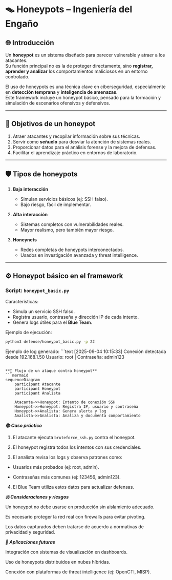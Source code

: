 # 🪤 Honeypots – Ingeniería del Engaño

## 🌐 Introducción
Un **honeypot** es un sistema diseñado para parecer vulnerable y atraer a los atacantes.  
Su función principal no es la de proteger directamente, sino **registrar, aprender y analizar** los comportamientos maliciosos en un entorno controlado.

El uso de honeypots es una técnica clave en ciberseguridad, especialmente en **detección temprana** y **inteligencia de amenazas**.  
Este framework incluye un honeypot básico, pensado para la formación y simulación de escenarios ofensivos y defensivos.

---

## 🎯 Objetivos de un honeypot
1. Atraer atacantes y recopilar información sobre sus técnicas.  
2. Servir como **señuelo** para desviar la atención de sistemas reales.  
3. Proporcionar datos para el análisis forense y la mejora de defensas.  
4. Facilitar el aprendizaje práctico en entornos de laboratorio.  

---

## 🛡️ Tipos de honeypots
1. **Baja interacción**  
   - Simulan servicios básicos (ej: SSH falso).  
   - Bajo riesgo, fácil de implementar.  

2. **Alta interacción**  
   - Sistemas completos con vulnerabilidades reales.  
   - Mayor realismo, pero también mayor riesgo.  

3. **Honeynets**  
   - Redes completas de honeypots interconectados.  
   - Usados en investigación avanzada y threat intelligence.  

---

## ⚙️ Honeypot básico en el framework

### Script: `honeypot_basic.py`
Características:
- Simula un servicio SSH falso.  
- Registra usuario, contraseña y dirección IP de cada intento.  
- Genera logs útiles para el **Blue Team**.  

Ejemplo de ejecución:
```bash
python3 defense/honeypot_basic.py -p 22
```
Ejemplo de log generado:
´´´text
[2025-09-04 10:15:33] Conexión detectada desde 192.168.1.50
Usuario: root | Contraseña: admin123
```

**🔄 Flujo de un ataque contra honeypot**
```mermaid
sequenceDiagram
    participant Atacante
    participant Honeypot
    participant Analista

    Atacante->>Honeypot: Intento de conexión SSH
    Honeypot->>Honeypot: Registra IP, usuario y contraseña
    Honeypot->>Analista: Genera alerta y log
    Analista->>Analista: Analiza y documenta comportamiento
```

***📚 Caso práctico***

1. El atacante ejecuta `bruteforce_ssh.py` contra el honeypot.

2. El honeypot registra todos los intentos con sus credenciales.

3. El analista revisa los logs y observa patrones como:

  - Usuarios más probados (ej: root, admin).

  - Contraseñas más comunes (ej: 123456, admin123).

4. El Blue Team utiliza estos datos para actualizar defensas.

***⚖️ Consideraciones y riesgos***

Un honeypot no debe usarse en producción sin aislamiento adecuado.

Es necesario proteger la red real con firewalls para evitar pivoting.

Los datos capturados deben tratarse de acuerdo a normativas de privacidad y seguridad.

***🚀 Aplicaciones futuras***

Integración con sistemas de visualización en dashboards.

Uso de honeypots distribuidos en nubes híbridas.

Conexión con plataformas de threat intelligence (ej: OpenCTI, MISP).
